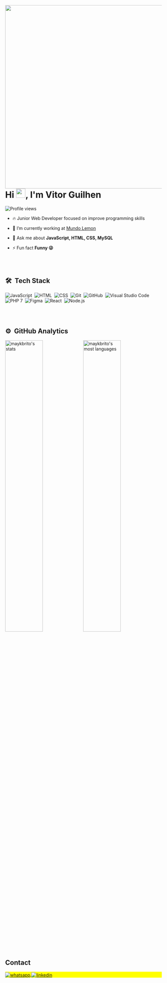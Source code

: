 <img align="right" height="590em" src="https://raw.githubusercontent.com/gist/VitorGuilhen/83df763951b6e5d79c0d5dcc067b3783/raw/95d3738167f3f94209f0182ed484466e8ccbb8a1/github-readme-card.svg"/>
<h1 align="left">Hi <img src="https://raw.githubusercontent.com/kaueMarques/kaueMarques/master/hi.gif" height="30px">, I'm Vitor Guilhen</h1>
<p align="left"> <img src="https://komarev.com/ghpvc/?username=vitorguilhen&color=yellow" alt="Profile views" /> </p>

- 🔥 Junior Web Developer focused on improve programming skills

- 🔭 I’m currently working at [Mundo Lemon](https://github.com/Mundo-Lemon)

- 💬 Ask me about **JavaScript, HTML, CSS, MySQL**

- ⚡ Fun fact **Funny 😜**



<br><br>

## 🛠 &nbsp;Tech Stack

![JavaScript](https://img.shields.io/badge/-JavaScript-05122A?style=flat&logo=javascript)&nbsp;
![HTML](https://img.shields.io/badge/-HTML-05122A?style=flat&logo=HTML5)&nbsp;
![CSS](https://img.shields.io/badge/-CSS-05122A?style=flat&logo=CSS3&logoColor=1572B6)&nbsp;
![Git](https://img.shields.io/badge/-Git-05122A?style=flat&logo=git)&nbsp;
![GitHub](https://img.shields.io/badge/-GitHub-05122A?style=flat&logo=github)&nbsp;
![Visual Studio Code](https://img.shields.io/badge/-Visual%20Studio%20Code-05122A?style=flat&logo=visual-studio-code&logoColor=007ACC)&nbsp;
![PHP 7](https://img.shields.io/badge/-PHP-05122A?style=flat&logo=php)&nbsp;
![Figma](https://img.shields.io/badge/-Figma-05122A?style=flat&logo=figma)&nbsp;
![React](https://img.shields.io/badge/-React-05122A?style=flat&logo=react)&nbsp;
![Node.js](https://img.shields.io/badge/-Node.js-05122A?style=flat&logo=node.js)&nbsp;

<br><br>

## ⚙️ &nbsp;GitHub Analytics

<p align="left">
<img width="49%" src="https://github-readme-stats.vercel.app/api?username=vitorguilhen&show_icons=true&theme=vision-friendly-dark" alt="maykbrito's stats"/>
<img width="49%" src="https://github-readme-stats.vercel.app/api/top-langs/?username=vitorguilhen&layout=compact&theme=vision-friendly-dark" alt="maykbrito's most languages"/>
</p>

<br><br>

## Contact

<p align="left" style="background:yellow">
<a href="https://api.whatsapp.com/send?phone=5567998095742" target="_blank">
  <img align="center" src="https://img.shields.io/badge/-VitorGuilhen-05122A?style=flat&logo=whatsapp" alt="whatsapp"/>
</a>
<a href="https://www.linkedin.com/in/vitor-ribeiro-guilhen-ba99a6205/" target="_blank">
  <img align="center" src="https://img.shields.io/badge/-VitorGuilhen-05122A?style=flat&logo=linkedin" alt="linkedin"/>
</a>
</p>
